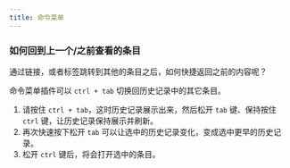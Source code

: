 ```yaml
---
title: 命令菜单
---
```


### 如何回到上一个/之前查看的条目

通过链接，或者标签跳转到其他的条目之后，如何快捷返回之前的内容呢？

命令菜单插件可以 `ctrl + tab` 切换回历史记录中的其它条目。

1. 请按住 `ctrl + tab`，这时历史记录展示出来，然后松开 `tab` 键、保持按住 `ctrl` 键，让历史记录保持展示并刷新。
1. 再次快速按下松开 `tab` 可以让选中的历史记录变化，变成选中更早的历史记录。
1. 松开 `ctrl` 键后，将会打开选中的条目。